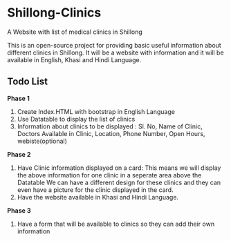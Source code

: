 # Shillong-Clinics
A Website with list of medical clinics in Shillong

This is an open-source project for providing basic useful information about different clinics in Shillong. 
It will be a website with information and it will be available in English, Khasi and Hindi Language.

## Todo List
**Phase 1**
1. Create Index.HTML with bootstrap in English Language
2. Use Datatable to display the list of clinics
3. Information about clinics to be displayed : Sl. No, Name of Clinic, Doctors Available in Clinic, Location, Phone Number, Open Hours, webiste(optional)

**Phase 2**
1. Have Clinic information displayed on a card:
  This means we will display the above information for one clinic in a seperate area above the Datatable
  We can have a different design for these clinics and they can even have a picture for the clinic displayed in the card.
2. Have the website available in Khasi and Hindi Language.

**Phase 3**
1. Have a form that will be available to clinics so they can add their own information
